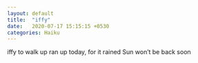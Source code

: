 ```yaml
---
layout: default
title:  "iffy"
date:   2020-07-17 15:15:15 +0530
categories: Haiku
---
```

iffy to walk up
ran up today, for it rained
Sun won’t be back soon